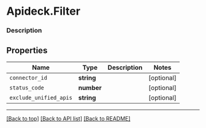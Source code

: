# Apideck.Filter

### Description

## Properties
Name | Type | Description | Notes
------------ | ------------- | ------------- | -------------
`connector_id` | **string** |  | [optional] 
`status_code` | **number** |  | [optional] 
`exclude_unified_apis` | **string** |  | [optional] 





---

[[Back to top]](#) [[Back to API list]](../../../../README.md#documentation-for-api-endpoints) [[Back to README]](../../../../README.md)


